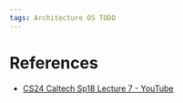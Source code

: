 ```yaml
---
tags: Architecture OS TODO
---
```


# References

- [CS24 Caltech Sp18 Lecture 7 - YouTube](https://youtu.be/CWR4wQTIlTQ?si=ucC_mO68es7jOwfu)
